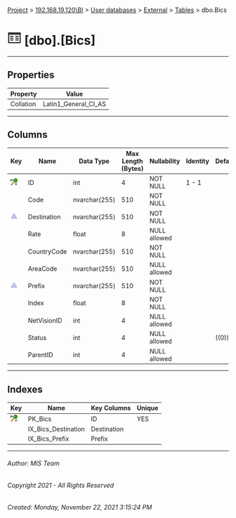 #### 

[Project](../../../../index.md) > [192.168.19.120\\BI](../../../index.md) > [User databases](../../index.md) > [External](../index.md) > [Tables](Tables.md) > dbo.Bics

# ![Tables](../../../../Images/Table32.png) [dbo].[Bics]

---

## <a name="#properties"></a>Properties

| Property | Value |
|---|---|
| Collation | Latin1_General_CI_AS |


---

## <a name="#columns"></a>Columns

| Key | Name | Data Type | Max Length (Bytes) | Nullability | Identity | Default |
|---|---|---|---|---|---|---|
| [![Cluster Primary Key PK_Bics: ID](../../../../Images/pkcluster.png)](#indexes) | ID | int | 4 | NOT NULL | 1 - 1 |  |
|  | Code | nvarchar(255) | 510 | NOT NULL |  |  |
| [![Indexes IX_Bics_Destination](../../../../Images/Index.png)](#indexes) | Destination | nvarchar(255) | 510 | NOT NULL |  |  |
|  | Rate | float | 8 | NULL allowed |  |  |
|  | CountryCode | nvarchar(255) | 510 | NOT NULL |  |  |
|  | AreaCode | nvarchar(255) | 510 | NULL allowed |  |  |
| [![Indexes IX_Bics_Prefix](../../../../Images/Index.png)](#indexes) | Prefix | nvarchar(255) | 510 | NOT NULL |  |  |
|  | Index | float | 8 | NOT NULL |  |  |
|  | NetVisionID | int | 4 | NULL allowed |  |  |
|  | Status | int | 4 | NULL allowed |  | ((0)) |
|  | ParentID | int | 4 | NULL allowed |  |  |


---

## <a name="#indexes"></a>Indexes

| Key | Name | Key Columns | Unique |
|---|---|---|---|
| [![Cluster Primary Key PK_Bics: ID](../../../../Images/pkcluster.png)](#indexes) | PK_Bics | ID | YES |
|  | IX_Bics_Destination | Destination |  |
|  | IX_Bics_Prefix | Prefix |  |


---

###### Author:  MIS Team

###### Copyright 2021 - All Rights Reserved

###### Created: Monday, November 22, 2021 3:15:24 PM

